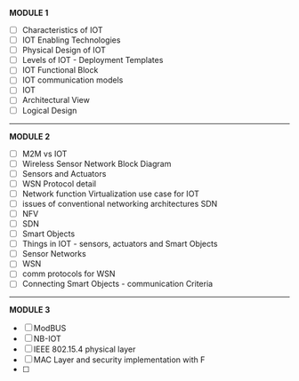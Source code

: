 **MODULE 1**
- [ ] Characteristics of IOT
- [ ] IOT Enabling Technologies
- [ ] Physical Design of IOT
- [ ] Levels of IOT - Deployment Templates
- [ ] IOT Functional Block
- [ ] IOT communication models
- [ ] IOT
- [ ] Architectural View
- [ ] Logical Design
- ---
**MODULE 2**
- [ ] M2M vs IOT
- [ ] Wireless Sensor Network Block Diagram
- [ ] Sensors and Actuators
- [ ] WSN Protocol detail
- [ ] Network function Virtualization use case for IOT
- [ ] issues of conventional networking architectures SDN
- [ ] NFV
- [ ] SDN
- [ ] Smart Objects
- [ ] Things in IOT - sensors, actuators and Smart Objects
- [ ] Sensor Networks 
- [ ] WSN
- [ ] comm protocols for WSN
- [ ] Connecting Smart Objects - communication Criteria
----
**MODULE 3**
- [ ] ModBUS
- [ ] NB-IOT
- [ ] IEEE 802.15.4 physical layer
- [ ] MAC Layer and security implementation with F
- [ ] 